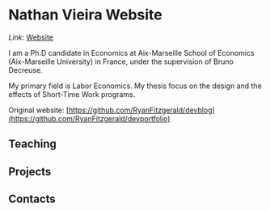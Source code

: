 # Nathan Vieira Website

*Link*: [Website](https://nathanvieira38.github.io)

I am a Ph.D candidate in Economics at Aix-Marseille School of Economics (Aix-Marseille University) in France, under the supervision of Bruno Decreuse.

My primary field is Labor Economics. My thesis focus on the design and the effects of Short-Time Work programs.

Original website: [https://github.com/RyanFitzgerald/devblog](https://github.com/RyanFitzgerald/devportfolio)
## Teaching

## Projects

## Contacts


